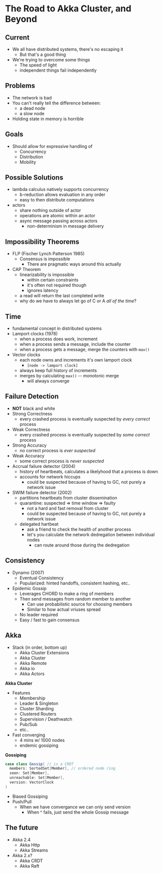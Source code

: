 # The Road to Akka Cluster, and Beyond

## Current

- We all have distributed systems, there's no escaping it
  - But that's a good thing
- We're trying to overcome some things
  - The speed of light
  - independent things fail independently

## Problems

- The network is bad
- You can't really tell the difference between:
  - a dead node
  - a slow node
- Holding state in memory is horrible

## Goals

- Should allow for expressive handling of
  - Concurrency
  - Distribution
  - Mobility

## Possible Solutions

- lambda calculus natively supports concurrency
  - b-reduction allows evaluation in any order
  - easy to then distribute computations
- actors
  - share nothing outside of actor
  - operations are atomic within an actor
  - async message passing across actors
    - non-determinism in message delivery

## Impossibility Theorems

- FLP (Fischer Lynch Patterson 1985)
  - Consensus is impossible
    - There are pragmatic ways around this actually
- CAP Theorem
  - linearizability is impossible
    - within certain constraints
    - it's often not required though
    - ignores latency
  - a read will return the last completed write
  - why do we have to always let go of C or A _all of the time_?

## Time

- fundamental concept in distributed systems
- Lamport clocks (1978)
  - when a process does work, increment
  - when a process sends a message, include the counter
  - when a process gets a message, merge the counters with `max()`
- Vector clocks
  - each node owns and increments it's own lamport clock
    - `[node -> lamport clock]`
  - always keep full history of increments
  - merges by calculating `max()` -- monotonic merge
    - will always converge

## Failure Detection

- __NOT__ black and white
- Strong Correctness
  - every crashed process is eventually suspected by _every correct_ process
- Weak Correctness
  - every crashed process is eventually suspected by _some correct_ process
- Strong Accuracy
  - no correct process is _ever suspected_
- Weak Accuracy
  - some correct process is _never suspected_
- Accrual failure detector (2004)
  - history of heartbeats, calculates a likelyhood that a process is down
  - accounts for network hiccups
    - could be suspected because of having to GC, not purely a network issue
- SWIM failure detector (2002)
  - partitions heartbeats from cluster dissemination
  - quarantine: suspected => time window => faulty
    - not a hard and fast removal from cluster
    - could be suspected because of having to GC, not purely a network issue
  - delegated hartbeat
    - ask a friend to check the health of another process
    - let's you calculate the network dedregation between individual nodes
      - can route around those during the dedregation

## Consistency

- Dynamo (2007)
  - Eventual Consistency
  - Popularized: hinted handoffs, consistent hashing, etc..
- Epidemic Gossip
  - Leverages CHORD to make a ring of members
  - Then send messages from random member to another
    - Can use probabilistic source for choosing members
    - Similar to how actual vriuses spread
  - No leader required
  - Easy / fast to gain consensus

## Akka

- Stack (in order, bottom up)
  - Akka Cluster Extensions
  - Akka Cluster
  - Akka Remote
  - Akka io
  - Akka Actors

__Akka Cluster__

- Features
  - Membership
  - Leader & Singleton
  - Cluster Sharding
  - Clustered Routers
  - Supervision / Deathwatch
  - Pub/Sub
  - etc..
- Fast converging
  - 4 mins w/ 1000 nodes
  - endemic gossiping

__Gossiping__

```scala
case class Gossip( // is a CRDT
  members: SortedSet[Member], // ordered node ring
  seen: Set[Member],
  unreachable: Set[Member],
  version: VectorClock
)
```

- Biased Gossiping
- Push/Pull
  - When we have convergance we can only send version
    - When ^ fails, just send the whole Gossip message

## The future

- Akka 2.4
  - Akka Http
  - Akka Streams
- Akka 2.x?
  - Akka CRDT
  - Akka Raft
